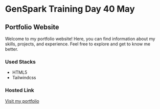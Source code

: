 # GenSpark Training Day 40 May

## Portfolio Website

Welcome to my portfolio website! Here, you can find information about my skills, projects, and experience. Feel free to explore and get to know me better.

### Used Stacks

- HTML5
- Tailwindcss

### Hosted Link

[Visit my portfolio](https://665ef41477ca6007def87c56--ephemeral-gnome-39be1c.netlify.app/)



